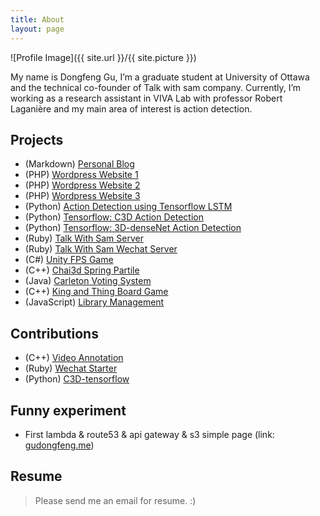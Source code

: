 ```yaml
---
title: About
layout: page
---
```

![Profile Image]({{ site.url }}/{{ site.picture }})

My name is Dongfeng Gu,  I’m a graduate student at University of Ottawa 
and the technical co-founder of Talk with sam company. Currently, I’m working 
as a research assistant in VIVA Lab with professor Robert Laganière 
and my main area of interest is action detection.

## Projects

- (Markdown) [Personal Blog](https://github.com/frankgu/frankgu.github.io)
- (PHP) [Wordpress Website 1](http://www.gdf.name/)
- (PHP) [Wordpress Website 2](http://sis2spa.com/)
- (PHP) [Wordpress Website 3](http://www.mamituojiao.com/)
- (Python) [Action Detection using Tensorflow LSTM](https://github.com/frankgu/tensorflow_video_rnn)
- (Python) [Tensorflow: C3D Action Detection](https://github.com/frankgu/C3D-tensorflow)
- (Python) [Tensorflow: 3D-denseNet Action Detection](https://github.com/frankgu/3d-DenseNet)
- (Ruby) [Talk With Sam Server](https://github.com/frankgu/TalkWithSam)
- (Ruby) [Talk With Sam Wechat Server](https://github.com/frankgu/TalkWithSam_Wechat)
- (C#) [Unity FPS Game](https://github.com/frankgu/UnityFPSGame)
- (C++) [Chai3d Spring Partile](https://github.com/frankgu/chai3d_spring_partile)
- (Java) [Carleton Voting System](https://github.com/frankgu/voting-system)
- (C++) [King and Thing Board Game](https://github.com/frankgu/King-new)
- (JavaScript) [Library Management](https://github.com/frankgu/Team-1)

## Contributions

- (C++) [Video Annotation](https://github.com/frankgu/Annotate)
- (Ruby) [Wechat Starter](https://github.com/goofansu/wechat-starter)
- (Python) [C3D-tensorflow](https://github.com/hx173149/C3D-tensorflow)

## Funny experiment
- First lambda & route53 & api gateway & s3 simple page (link: [gudongfeng.me](http://gudongfeng.me))

## Resume

> Please send me an email for resume. :)
